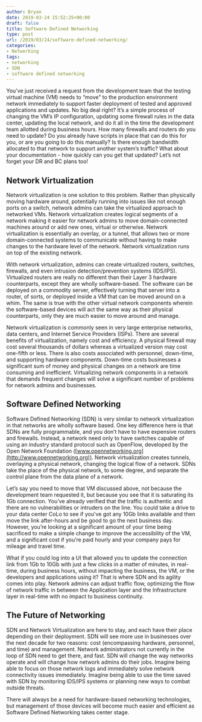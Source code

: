 ```yaml
---
author: Bryan
date: 2019-03-24 15:52:25+00:00
draft: false
title: Software Defined Networking
type: post
url: /2019/03/24/software-defined-networking/
categories:
- Networking
tags:
- networking
- SDN
- software defined networking
---
```





You’ve just received a request from the development team that the testing virtual machine (VM) needs to “move” to the production environment network immediately to support faster deployment of tested and approved applications and updates. No big deal right? It’s a simple process of changing the VM’s IP configuration, updating some firewall rules in the data center, updating the local network, and do it all in the time the development team allotted during business hours. How many firewalls and routers do you need to update? Do you already have scripts in place that can do this for you, or are you going to do this manually? Is there enough bandwidth allocated to that network to support another system’s traffic? What about your documentation - how quickly can you get that updated? Let’s not forget your DR and BC plans too!







## Network Virtualization







Network virtualization is one solution to this problem. Rather than physically moving hardware around, potentially running into issues like not enough ports on a switch, network admins can take the virtualized approach to networked VMs. Network virtualization creates logical segments of a network making it easier for network admins to move domain-connected machines around or add new ones, virtual or otherwise. Network virtualization is essentially an overlay, or a tunnel, that allows two or more domain-connected systems to communicate without having to make changes to the hardware level of the network. Network virtualization runs on top of the existing network.







With network virtualization, admins can create virtualized routers, switches, firewalls, and even intrusion detection/prevention systems (IDS/IPS). Virtualized routers are really no different than their Layer 3 hardware counterparts, except they are wholly software-based. The software can be deployed on a commodity server, effectively turning that server into a router, of sorts, or deployed inside a VM that can be moved around on a whim. The same is true with the other virtual network components wherein the software-based devices will act the same way as their physical counterparts, only they are much easier to move around and manage.







Network virtualization is commonly seen in very large enterprise networks, data centers, and Internet Service Providers (ISPs). There are several benefits of virtualization, namely cost and efficiency. A physical firewall may cost several thousands of dollars whereas a virtualized version may cost one-fifth or less. There is also costs associated with personnel, down-time, and supporting hardware components. Down-time costs businesses a significant sum of money and physical changes on a network are time consuming and inefficient. Virtualizing network components in a network that demands frequent changes will solve a significant number of problems for network admins and businesses.







## Software Defined Networking







Software Defined Networking (SDN) is very similar to network virtualization in that networks are wholly software based. One key difference here is that SDNs are fully programmable, and you don’t have to have expensive routers and firewalls. Instead, a network need only to have switches capable of using an industry standard protocol such as OpenFlow, developed by the Open Network Foundation ([www.opennetworking.org](http://www.opennetworking.org)). Network virtualization creates tunnels, overlaying a physical network, changing the logical flow of a network. SDNs take the place of the physical network, to some degree, and separate the control plane from the data plane of a network.







Let’s say you need to move that VM discussed above, not because the development team requested it, but because you see that it is saturating its 1Gb connection. You’ve already verified that the traffic is authentic and there are no vulnerabilities or intruders on the line. You could take a drive to your data center CoLo to see if you’ve got any 10Gb links available and then move the link after-hours and be good to go the next business day. However, you’re looking at a significant amount of your time being sacrificed to make a simple change to improve the accessibility of the VM, and a significant cost if you’re paid hourly and your company pays for mileage and travel time.







What if you could log into a UI that allowed you to update the connection link from 1Gb to 10Gb with just a few clicks in a matter of minutes, in real-time, during business hours, without impacting the business, the VM, or the developers and applications using it? That is where SDN and its agility comes into play. Network admins can adjust traffic flow, optimizing the flow of network traffic in between the Application layer and the Infrastructure layer in real-time with no impact to business continuity.







## The Future of Networking







SDN and Network Virtualization are here to stay, and each have their place depending on their deployment. SDN will see more use in businesses over the next decade for two reasons: cost (encompassing hardware, personnel, and time) and management. Network administrators not currently in the loop of SDN need to get there, and fast. SDN will change the way networks operate and will change how network admins do their jobs. Imagine being able to focus on those network logs and immediately solve network connectivity issues immediately. Imagine being able to use the time saved with SDN by monitoring IDS/IPS systems or planning new ways to combat outside threats.







There will always be a need for hardware-based networking technologies, but management of those devices will become much easier and efficient as Software Defined Networking takes center stage.



